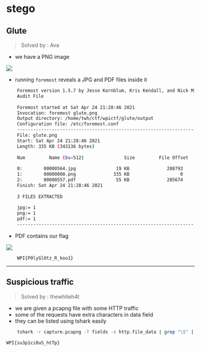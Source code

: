 # stego

## Glute

> Solved by : Ava

* we have a PNG image

![](https://i.imgur.com/7AUOHqb.png)

* running `foremost` reveals a JPG and PDF files inside it

```bash
    Foremost version 1.5.7 by Jesse Kornblum, Kris Kendall, and Nick Mikus
    Audit File
    
    Foremost started at Sat Apr 24 21:28:46 2021
    Invocation: foremost glute.png
    Output directory: /home/twh/ctf/wpictf/glute/output
    Configuration file: /etc/foremost.conf
    ------------------------------------------------------------------
    File: glute.png
    Start: Sat Apr 24 21:28:46 2021
    Length: 335 KB (343136 bytes)
    
    Num         Name (bs=512)               Size         File Offset         Comment
    
    0:        00000564.jpg               19 KB              288793         
    1:        00000000.png              335 KB                   0           (699 x 699)
    2:        00000557.pdf               55 KB              285674         
    Finish: Sat Apr 24 21:28:46 2021
    
    3 FILES EXTRACTED
            
    jpg:= 1
    png:= 1
    pdf:= 1
    ------------------------------------------------------------------
```

* PDF contains our flag

![](https://i.imgur.com/dgnNrXG.png)

```
    WPI{P0lyGlOtz_R_koo1}
```

---

## Suspicious traffic

> Solved by : thewhiteh4t

* we are given a pcapng file with some HTTP traffic
* some of the requests have extra characters in data field
* they can be listed using tshark easily

```bash
    tshark -r capture.pcapng -T fields -e http.file_data | grep "\S" | grep -v "html" | cut -d "\\" -f 1 | tr -d "\n"
```

```
WPI{su3p1ci0uS_htTp}
```